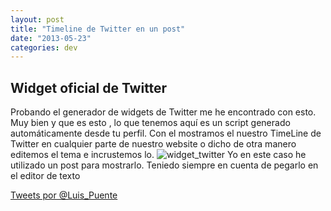 ```yaml
---
layout: post
title: "Timeline de Twitter en un post"
date: "2013-05-23"
categories: dev
---
```


## Widget oficial de Twitter

Probando el generador de widgets de Twitter me he encontrado con esto. Muy bien y que es esto , lo que tenemos aquí es un script generado automáticamente desde tu perfil. Con el mostramos el nuestro TimeLine de Twitter en cualquier parte de nuestro website o dicho de otra manero editemos el tema e incrustemos lo. ![widget_twitter](images/8799936834_06abd5e093_z.jpg) Yo en este caso he utilizado un post para mostrarlo. Teniedo siempre en cuenta de pegarlo en el editor de texto

[Tweets por @Luis\_Puente](https://twitter.com/Luis_Puente) 

<script>!function(d,s,id){var js,fjs=d.getElementsByTagName(s)[0],p=/^http:/.test(d.location)?'http':'https';if(!d.getElementById(id)){js=d.createElement(s);js.id=id;js.src=p+"://platform.twitter.com/widgets.js";fjs.parentNode.insertBefore(js,fjs);}}(document,"script","twitter-wjs");</script>
